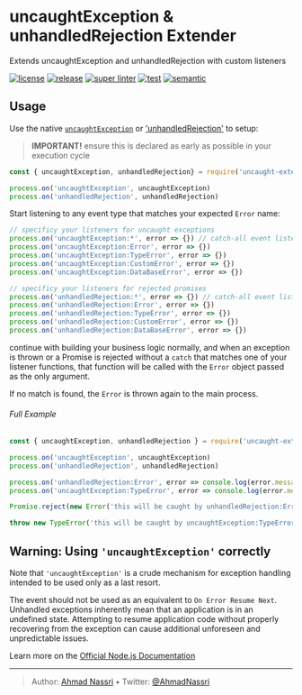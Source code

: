 # uncaughtException & unhandledRejection Extender

Extends uncaughtException and unhandledRejection with custom listeners

[![license][license-img]][license-url]
[![release][release-img]][release-url]
[![super linter][super-linter-img]][super-linter-url]
[![test][test-img]][test-url]
[![semantic][semantic-img]][semantic-url]

## Usage

Use the native [`uncaughtException`](https://nodejs.org/api/process.html#process_event_uncaughtexception) or ['unhandledRejection'](https://nodejs.org/api/process.html#process_event_unhandledrejection) to setup:

> **IMPORTANT!** ensure this is declared as early as possible in your execution cycle

``` js
const { uncaughtException, unhandledRejection} = require('uncaught-extender')

process.on('uncaughtException', uncaughtException)
process.on('unhandledRejection', unhandledRejection)
```

Start listening to any event type that matches your expected `Error` name:

``` js
// specificy your listeners for uncaught exceptions
process.on('uncaughtException:*', error => {}) // catch-all event listener
process.on('uncaughtException:Error', error => {})
process.on('uncaughtException:TypeError', error => {})
process.on('uncaughtException:CustomError', error => {})
process.on('uncaughtException:DataBaseError', error => {})

// specificy your listeners for rejected promises
process.on('unhandledRejection:*', error => {}) // catch-all event listener
process.on('unhandledRejection:Error', error => {})
process.on('unhandledRejection:TypeError', error => {})
process.on('unhandledRejection:CustomError', error => {})
process.on('unhandledRejection:DataBaseError', error => {})
```

continue with building your business logic normally,
and when an exception is thrown or a Promise is rejected without a `catch` that matches one of your listener functions,
that function will be called with the `Error` object passed as the only argument.

If no match is found, the `Error` is thrown again to the main process.

###### Full Example

``` js
const { uncaughtException, unhandledRejection } = require('uncaught-extender')

process.on('uncaughtException', uncaughtException)
process.on('unhandledRejection', unhandledRejection)

process.on('unhandledRejection:Error', error => console.log(error.message))
process.on('uncaughtException:TypeError', error => console.log(error.message))

Promise.reject(new Error('this will be caught by unhandledRejection:Error'))

throw new TypeError('this will be caught by uncaughtException:TypeError')
```

## Warning: Using `'uncaughtException'` correctly

Note that `'uncaughtException'` is a crude mechanism for exception handling intended to be used only as a last resort.

The event should not be used as an equivalent to `On Error Resume Next`.
Unhandled exceptions inherently mean that an application is in an undefined state.
Attempting to resume application code without properly recovering from the exception can cause additional unforeseen and unpredictable issues.

Learn more on the [Official Node.js Documentation](https://nodejs.org/api/process.html#process_warning_using_uncaughtexception_correctly)

----
> Author: [Ahmad Nassri](https://www.ahmadnassri.com/) &bull;
> Twitter: [@AhmadNassri](https://twitter.com/AhmadNassri)

[license-url]: LICENSE
[license-img]: https://badgen.net/github/license/ahmadnassri/node-uncaught-extender

[release-url]: https://github.com/ahmadnassri/node-uncaught-extender/releases
[release-img]: https://badgen.net/github/release/ahmadnassri/node-uncaught-extender

[super-linter-url]: https://github.com/ahmadnassri/node-uncaught-extender/actions?query=workflow%3Asuper-linter
[super-linter-img]: https://github.com/ahmadnassri/node-uncaught-extender/workflows/super-linter/badge.svg

[test-url]: https://github.com/ahmadnassri/node-uncaught-extender/actions?query=workflow%3Atest
[test-img]: https://github.com/ahmadnassri/node-uncaught-extender/workflows/test/badge.svg

[semantic-url]: https://github.com/ahmadnassri/node-uncaught-extender/actions?query=workflow%3Arelease
[semantic-img]: https://badgen.net/badge/📦/semantically%20released/blue
